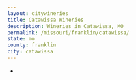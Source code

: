 ```yaml
---
layout: citywineries
title: Catawissa Wineries
description: Wineries in Catawissa, MO
permalink: /missouri/franklin/catawissa/
state: mo
county: franklin
city: catawissa
---
```

-

